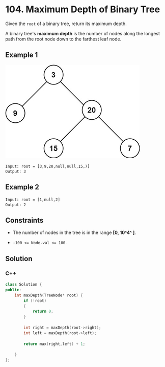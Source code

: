 # 104. Maximum Depth of Binary Tree

Given the `root` of a binary tree, return its maximum depth.

A binary tree's **maximum depth** is the number of nodes along the longest path from the root node down to the farthest leaf node.

## Example 1

![tree](./tree.jpg)

```text
Input: root = [3,9,20,null,null,15,7]
Output: 3
```

## Example 2

```text
Input: root = [1,null,2]
Output: 2
```

## Constraints

- The number of nodes in the tree is in the range **[0, 10^4^ ]**.

- `-100 <= Node.val <= 100`.

## Solution

### C++

```c++
class Solution {
public:
    int maxDepth(TreeNode* root) {
        if (!root)
        {
            return 0;
        }

        int right = maxDepth(root->right);
        int left = maxDepth(root->left);

        return max(right,left) + 1;
        
    }
};
```
